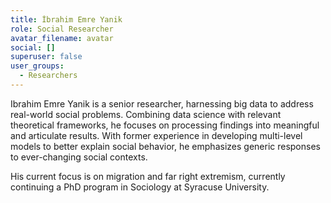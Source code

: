 ```yaml
---
title: İbrahim Emre Yanik
role: Social Researcher
avatar_filename: avatar
social: []
superuser: false
user_groups:
  - Researchers
---
```

<!--StartFragment-->

Ibrahim Emre Yanik is a senior researcher, harnessing big data to address real-world social problems. Combining data science with relevant theoretical frameworks, he focuses on processing findings into meaningful and articulate results. With former experience in developing multi-level models to better explain social behavior, he emphasizes generic responses to ever-changing social contexts.



His current focus is on migration and far right extremism, currently continuing a PhD program in Sociology at Syracuse University.

<!--EndFragment-->
